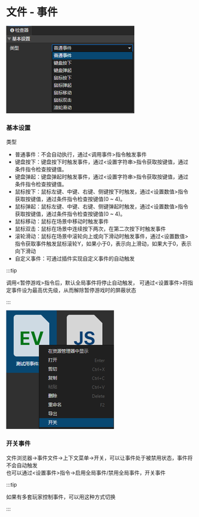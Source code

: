 # 文件 - 事件

![](img/file-event-1.png)

### 基本设置

类型
  - 普通事件：不会自动执行，通过<调用事件>指令触发事件
  - 键盘按下：键盘按下时触发事件，通过<设置字符串>指令获取按键值，通过条件指令检查按键值。
  - 键盘弹起：键盘弹起时触发事件，通过<设置字符串>指令获取按键值，通过条件指令检查按键值。
  - 鼠标按下：鼠标左键、中键、右键、侧键按下时触发，通过<设置数值>指令获取按键值，通过条件指令检查按键值(0 ~ 4)。
  - 鼠标弹起：鼠标左键、中键、右键、侧键弹起时触发，通过<设置数值>指令获取按键值，通过条件指令检查按键值(0 ~ 4)。
  - 鼠标移动：鼠标在场景中移动时触发事件
  - 鼠标双击：鼠标在场景中连续按下两次，在第二次按下时触发事件
  - 滚轮滑动：鼠标在场景中滚轮向上或向下滑动时触发事件，通过<设置数值>指令获取事件触发鼠标滚轮Y，如果小于0，表示向上滑动，如果大于0，表示向下滑动
  - 自定义事件：可通过插件实现自定义事件的自动触发

:::tip

调用<暂停游戏>指令后，默认全局事件将停止自动触发，
可通过<设置事件>将指定事件设为最高优先级，从而解除暂停游戏时的屏蔽状态

:::

![](img/file-event-2.png)

### 开关事件

文件浏览器->事件文件->上下文菜单->开关，可以让事件处于被禁用状态，事件将不会自动触发  
也可以通过<设置事件>指令->启用全局事件/禁用全局事件，开关事件

:::tip

如果有多套玩家控制事件，可以用这种方式切换

:::